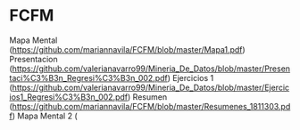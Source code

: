 # FCFM
 Mapa Mental (https://github.com/mariannavila/FCFM/blob/master/Mapa1.pdf)
 Presentacion  (https://github.com/valerianavarro99/Mineria_De_Datos/blob/master/Presentaci%C3%B3n_Regresi%C3%B3n_002.pdf)
 Ejercicios 1 (https://github.com/valerianavarro99/Mineria_De_Datos/blob/master/Ejercicios1_Regresi%C3%B3n_002.pdf)
 Resumen (https://github.com/mariannavila/FCFM/blob/master/Resumenes_1811303.pdf)
 Mapa Mental 2 (
